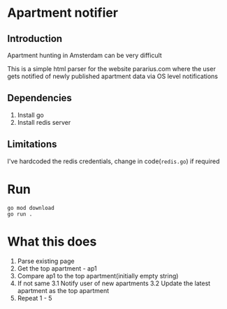 # Apartment notifier
## Introduction
Apartment hunting in Amsterdam can be very difficult

This is a simple html parser for the website pararius.com where the user gets notified of newly published apartment data via OS level notifications

## Dependencies
1. Install go
2. Install redis server

## Limitations
I've hardcoded the redis credentials, change in code(`redis.go`) if required

# Run
```
go mod download
go run .
````

# What this does
1. Parse existing page
2. Get the top apartment - ap1
3. Compare ap1 to the top apartment(initially empty string)
3. If not same
    3.1 Notify user of new apartments
    3.2 Update the latest apartment as the top apartment
5. Repeat 1 - 5